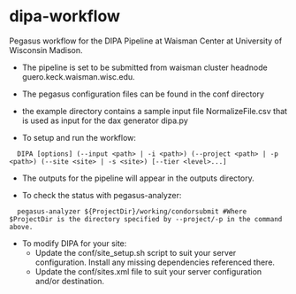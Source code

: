 # dipa-workflow
Pegasus workflow for the DIPA Pipeline at Waisman Center at University
of Wisconsin Madison.

- The pipeline is set to be submitted from waisman cluster headnode
  guero.keck.waisman.wisc.edu.

- The pegasus configuration files can be found in the conf directory

- the example directory contains a sample input file NormalizeFile.csv
  that is used as input for the dax generator dipa.py

- To setup and run the workflow:
```
  DIPA [options] (--input <path> | -i <path>) (--project <path> | -p <path>) (--site <site> | -s <site>) [--tier <level>...]
```

- The outputs for the pipeline will appear in the outputs directory.

- To check the status with pegasus-analyzer:
```
  pegasus-analyzer ${ProjectDir}/working/condorsubmit #Where $ProjectDir is the directory specified by --project/-p in the command above.
```

- To modify DIPA for your site:
  * Update the conf/site_setup.sh script to suit your server configuration. Install any missing dependencies referenced there.
  * Update the conf/sites.xml file to suit your server configuration and/or destination.
